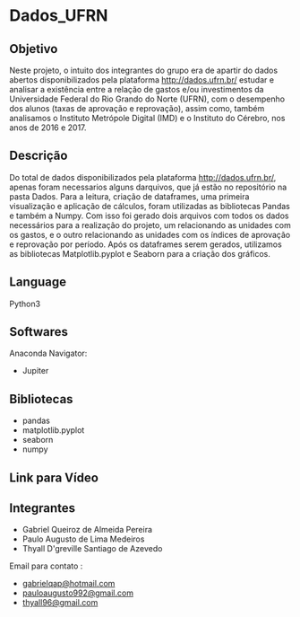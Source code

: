 # Dados_UFRN

## Objetivo

Neste projeto, o intuito dos integrantes do grupo era de apartir do dados abertos disponibilizados pela plataforma <http://dados.ufrn.br/>
estudar e analisar a existência entre a relação de gastos e/ou investimentos da Universidade Federal do Rio Grando do Norte (UFRN), com o desempenho dos alunos (taxas de aprovação e reprovação), assim como, também analisamos o Instituto Metrópole Digital (IMD) e o Instituto do Cérebro, nos anos de 2016 e 2017.

## Descrição

Do total de dados disponibilizados pela plataforma <http://dados.ufrn.br/>, apenas foram necessarios alguns darquivos, que já estão no repositório na pasta Dados. Para a leitura, criação de dataframes, uma primeira visualização e aplicação de cálculos, foram utilizadas as bibliotecas Pandas e também a Numpy. Com isso foi gerado dois arquivos com todos os dados necessários para a realização do projeto, um  relacionando as unidades com os gastos, e o outro relacionando as unidades com os índices de aprovação e reprovação por período. Após os dataframes serem gerados, utilizamos as bibliotecas Matplotlib.pyplot e Seaborn para a criação dos gráficos.

## Language
Python3

## Softwares
Anaconda Navigator:
- Jupiter
  
## Bibliotecas
- pandas 
- matplotlib.pyplot 
- seaborn 
- numpy 

## Link para Vídeo

## Integrantes
- Gabriel Queiroz de Almeida Pereira        
- Paulo Augusto de Lima Medeiros
- Thyall D'greville Santiago de Azevedo

Email para contato :
- gabrielqap@hotmail.com
- pauloaugusto992@gmail.com
- thyall96@gmail.com

